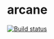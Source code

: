 # arcane
[![Build status](https://ci.appveyor.com/api/projects/status/bs85ps39d695xwum?svg=true)](https://ci.appveyor.com/api/projects/status/bs85ps39d695xwum?svg=true)
